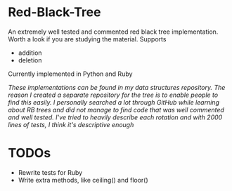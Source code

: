 # Red-Black-Tree
An extremely well tested and commented red black tree implementation. Worth a look if you are studying the material.
Supports
- addition
- deletion

Currently implemented in Python and Ruby

_These implementations can be found in my data structures repository.
The reason I created a separate repository for the tree is to enable people to find this easily.
I personally searched a lot through GitHub while learning about RB trees and did not manage to find code that was well commented and well tested.
I've tried to heavily describe each rotation and with 2000 lines of tests, I think it's descriptive enough_

# TODOs
- Rewrite tests for Ruby
- Write extra methods, like ceiling() and floor()